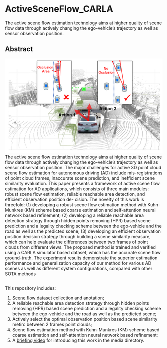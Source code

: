 # ActiveSceneFlow_CARLA
The active scene flow estimation technology aims at higher quality of scene flow data through actively changing the ego-vehicle’s trajectory as well as sensor observation position.

## Abstract
<img src="https://github.com/SJWang2015/ActiveSceneFlow_CARLA/blob/main/media/motivation.png" width="1000" />
The active scene flow estimation technology aims at higher quality of scene flow data through actively changing the 
ego-vehicle’s trajectory as well as sensor observation position.
The major challenges for active 3D point cloud scene flow
estimation for autonomous driving (AD) include mis-registrations
of point cloud frames, inaccurate scene prediction, and inefficient
scene similarity evaluation. This paper presents a framework of
active scene flow estimation for AD applications, which consists
of three main modules: robust scene flow estimation, reliable
reachable area detection, and efficient observation position de-
cision. The novelty of this work is threefold: (1) developing
a robust scene flow estimation method with Kuhn-Munkres
(KM) scheme based coarse estimation and self-attention neural
network based refinement; (2) developing a reliable reachable
area detection strategy through hidden points removing (HPR)
based scene prediction and a legality checking scheme between
the ego-vehicle and the road as well as the predicted scene;
(3) developing an efficient observation position decision strategy
through building a scene similarity measure, which can help
evaluate the differences between two frames of point clouds from
different views. The proposed method is trained and verified
using a CARLA simulator based dataset, which has the accurate
scene flow ground-truth. The experiment results demonstrate the
superior estimation performance and generalization capacity of
our method for various AD scenes as well as different system
configurations, compared with other SOTA methods

##
This repository includes:
1. [Scene flow dataset](https://github.com/SJWang2015/ActiveSceneFlow_CARLA/blob/main/media/carla.gif) collection and anotation;
2. A reliable reachable area detection strategy through hidden points removing (HPR) based scene prediction and a legality checking scheme between
the ego-vehicle and the road as well as the predicted scene;
3. Actively select the optimal observation position based scene similarity metirc between 2 frames point clouds;
4. Scene flow estimation method with Kuhn-Munkres (KM) scheme based coarse estimation and self-attention neural
network based refinement;
5. A [briefing video](https://github.com/SJWang2015/ActiveSceneFlow_CARLA/blob/main/media/1509_tip2_lr.mp4) for introducing this work in the media directory.


